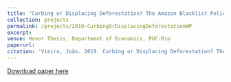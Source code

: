 ```yaml
--- 
title: "Curbing or Displacing Deforestation? The Amazon Blacklist Policy (Working Paper)"
collection: projects
permalink: /projects/2019-CurbingOrDisplacingDeforestationWP
excerpt: 
venue: Honor Thesis, Department of Economics, PUC-Rio
paperurl: 
citation: 'Vieira, João. 2019. Curbing or Displacing Deforestation? The Amazon Blacklist Policy. Working Paper.'
---
```


[Download paper here](http://jpgmv1998.github.io/files/2019-CurbingOrDisplacingDeforestationWP.pdf)

 

